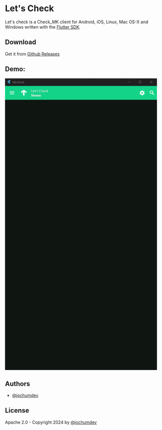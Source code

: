 # Let's Check

Let's check is a Check_MK client for Android, iOS, Linux, Mac OS-X and Windows written with the [Flutter SDK](https://flutter.dev/).

## Download

Get it from [Github Releases](https://github.com/jochumdev/letscheck/releases)

## Demo:

![image](docs/videos/letscheck_v0.0.1-rc1.webp)

## Authors

- [@jochumdev](https://github.com/jochumdev)

## License

Apache 2.0 - Copyright 2024 by [@jochumdev](https://github.com/jochumdev)